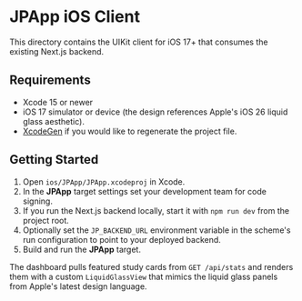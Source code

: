# JPApp iOS Client

This directory contains the UIKit client for iOS 17+ that consumes the existing Next.js backend.

## Requirements

- Xcode 15 or newer
- iOS 17 simulator or device (the design references Apple's iOS 26 liquid glass aesthetic).
- [XcodeGen](https://github.com/yonaskolb/XcodeGen) if you would like to regenerate the project file.

## Getting Started

1. Open `ios/JPApp/JPApp.xcodeproj` in Xcode.
2. In the **JPApp** target settings set your development team for code signing.
3. If you run the Next.js backend locally, start it with `npm run dev` from the project root.
4. Optionally set the `JP_BACKEND_URL` environment variable in the scheme's run configuration to point to your deployed backend.
5. Build and run the **JPApp** target.

The dashboard pulls featured study cards from `GET /api/stats` and renders them with a custom `LiquidGlassView` that mimics the liquid glass panels from Apple's latest design language.
